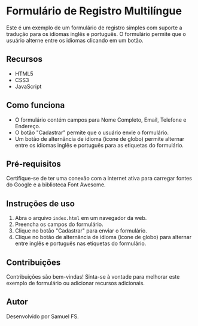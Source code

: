 # Formulário de Registro Multilíngue

Este é um exemplo de um formulário de registro simples com suporte a tradução para os idiomas inglês e português. O formulário permite que o usuário alterne entre os idiomas clicando em um botão.

## Recursos

- HTML5
- CSS3
- JavaScript

## Como funciona

- O formulário contém campos para Nome Completo, Email, Telefone e Endereço.
- O botão "Cadastrar" permite que o usuário envie o formulário.
- Um botão de alternância de idioma (ícone de globo) permite alternar entre os idiomas inglês e português para as etiquetas do formulário.

## Pré-requisitos

Certifique-se de ter uma conexão com a internet ativa para carregar fontes do Google e a biblioteca Font Awesome.

## Instruções de uso

1. Abra o arquivo `index.html` em um navegador da web.
2. Preencha os campos do formulário.
3. Clique no botão "Cadastrar" para enviar o formulário.
4. Clique no botão de alternância de idioma (ícone de globo) para alternar entre inglês e português nas etiquetas do formulário.

## Contribuições

Contribuições são bem-vindas! Sinta-se à vontade para melhorar este exemplo de formulário ou adicionar recursos adicionais.

## Autor

Desenvolvido por Samuel FS.


